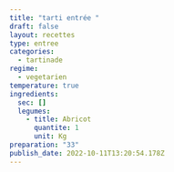 ```yaml
---
title: "tarti entrée "
draft: false
layout: recettes
type: entree
categories:
  - tartinade
regime:
  - vegetarien
temperature: true
ingredients:
  sec: []
  legumes:
    - title: Abricot
      quantite: 1
      unit: Kg
preparation: "33"
publish_date: 2022-10-11T13:20:54.178Z
---
```


